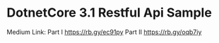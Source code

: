 # DotnetCore 3.1 Restful Api Sample

Medium Link:
Part I    https://rb.gy/ec91py
Part II   https://rb.gy/oqb7iy
